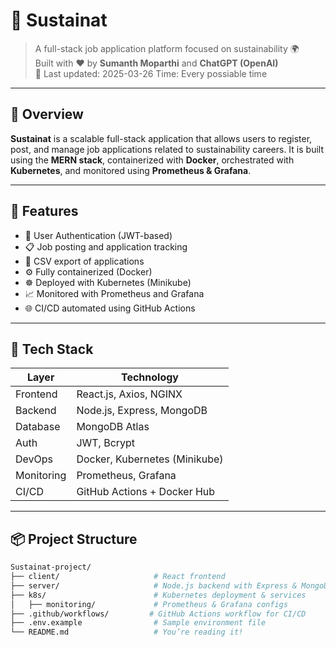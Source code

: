 # 🌱 Sustainat

> A full-stack job application platform focused on sustainability 🌍  
> Built with ❤️ by **Sumanth Moparthi** and **ChatGPT (OpenAI)**  
> 📅 Last updated: 2025-03-26 Time: Every possiable time

---

## 📌 Overview

**Sustainat** is a scalable full-stack application that allows users to register, post, and manage job applications related to sustainability careers. It is built using the **MERN stack**, containerized with **Docker**, orchestrated with **Kubernetes**, and monitored using **Prometheus & Grafana**.

---

## 🚀 Features

- 🔐 User Authentication (JWT-based)
- 📋 Job posting and application tracking
- 📁 CSV export of applications
- ⚙️ Fully containerized (Docker)
- ☸️ Deployed with Kubernetes (Minikube)
- 📈 Monitored with Prometheus and Grafana
- 🌐 CI/CD automated using GitHub Actions

---

## 🧰 Tech Stack

| Layer        | Technology                     |
| ------------ | ------------------------------ |
| Frontend     | React.js, Axios, NGINX         |
| Backend      | Node.js, Express, MongoDB      |
| Database     | MongoDB Atlas                  |
| Auth         | JWT, Bcrypt                    |
| DevOps       | Docker, Kubernetes (Minikube)  |
| Monitoring   | Prometheus, Grafana            |
| CI/CD        | GitHub Actions + Docker Hub    |

---

## 📦 Project Structure

```bash
Sustainat-project/
├── client/                     # React frontend
├── server/                     # Node.js backend with Express & MongoDB
├── k8s/                        # Kubernetes deployment & services
│   ├── monitoring/             # Prometheus & Grafana configs
├── .github/workflows/         # GitHub Actions workflow for CI/CD
├── .env.example                # Sample environment file
└── README.md                   # You’re reading it!
